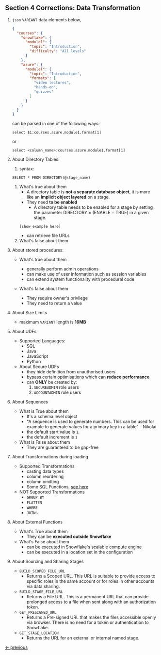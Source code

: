 ## Section 4 Corrections: Data Transformation

1. `json` `VARIANT` data elements below,
   
   ```json
   {
     "courses": {
       "snowflake": {
         "module1": {
           "topic": "Introduction",
           "difficulty": "All levels"
         }
       },
       "azure": {
         "modulel": {
           "topic": "Introduction",
           "formats": [
             "video lectures",
             "hands-on",
             "quizzes"
           ]
         }
       }
     }
   }
   ```
   can be parsed in one of the following ways:
   ```snowflake
   select $1:courses.azure.module1.format[1]
   ```
   or
   ```snowflake
   select <column_name>:courses.azure.module1.format[1]
   ```
1. About Directory Tables:
   1. syntax:
   ```snowflake
   SELECT * FROM DIRECTORY(@stage_name)
   ```
   1. What's true about them
      - A directory table is **not a separate database object**, it is more like an **implicit object layered** on a stage.
      - They need **to be enabled**
        - A directory table needs to be enabled for a stage by setting the parameter DIRECTORY =
(ENABLE = TRUE) in a given stage.
      ```snowflake
      [show example here]
      ```
      - can retrieve file URLs
   1. What's false about them
1. About stored procedures:
   - What's true about them
     - generally perform admin operations
     - can make use of user information such as session variables
     - can extend system functionality with procedural code 
   
   - What's false about them
     - They require owner's privilege
     - They need to return a value

1. About Size Limits
   - maximum `VARIANT` length is **16MB**

1. About UDFs
   - Supported Languages:
     - SQL
     - Java
     - JavaScript
     - Python
   - About Secure UDFs
     - they hide definition from unauthorised users
     - bypass certain optimisations which can **reduce performance**
     - can **ONLY** be created by:
       1. `SECUREADMIN` role users
       1. `ACCOUNTADMIN` role users

1. About Sequences
   - What is True about them
      - It's a schema level object
      - "A sequence is used to generate numbers. This can be used for example to generate values for a primary key in a table" - Nikolai
      - the default start value is `1`.
      - the default increment is `1`
   - What is False about them
     - They are guaranteed to be gap-free

1. About Transformations during loading
   - Supported Transformations
     - casting data types
     - column reordering
     - column omitting
     - Some SQL Functions, [see here](https://docs.snowflake.com/en/user-guide/data-load-transform)
   - NOT Supported Transformations
     - `GR0UP BY`
     - `FLATTEN`
     - `WHERE`
     - `JOIN`s

1. About External Functions
   - What's True about them
     - They can be **executed outside Snowflake**
   - What's False about them
     - can be executed in Snowflake's scalable compute engine
     - can be executed in a location set in the configuration

1. About Sourcing and Sharing Stages
    - `BUILD_SCOPED_FILE_URL`
      - Returns a Scoped URL. This URL is suitable to provide access to specific roles in the same account or for roles in other accounts via data sharing.
    - `BUILD_STAGE_FILE_URL`
      - Returns a File URL. This is a permanent URL that can provide prolonged access to a file when sent along with an authorization token.
    - `GET_PRESIGNED_URL`
      - Returns a Pre-signed URL that makes the files accessible openly via browser. There is no need for a token or authentication to Snowflake.
    - `GET_STAGE_LOCATION`
      - Returns the URL for an external or internal named stage.

[<- previous](README.md)